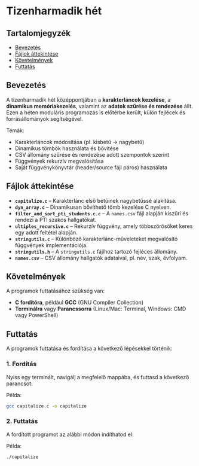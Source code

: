 # Tizenharmadik hét

## Tartalomjegyzék
- [Bevezetés](#bevezetés)
- [Fájlok áttekintése](#fájlok-áttekintése)
- [Követelmények](#követelmények)
- [Futtatás](#futtatás)

## Bevezetés
A tizenharmadik hét középpontjában a **karakterláncok kezelése**, a **dinamikus memóriakezelés**, valamint az **adatok szűrése és rendezése** állt. Ezen a héten moduláris programozás is előtérbe került, külön fejlécek és forrásállományok segítségével.

Témák:
- Karakterláncok módosítása (pl. kisbetű → nagybetű)
- Dinamikus tömbök használata és bővítése
- CSV állomány szűrése és rendezése adott szempontok szerint
- Függvények rekurzív megvalósítása
- Saját függvénykönyvtár (header/source fájl páros) használata

## Fájlok áttekintése

- **`capitalize.c`** – Karakterlánc első betűinek nagybetűssé alakítása.
- **`dyn_array.c`** – Dinamikusan bővíthető tömb kezelése C nyelven.
- **`filter_and_sort_pti_students.c.c`** – A `names.csv` fájl alapján kiszűri és rendezi a PTI szakos hallgatókat.
- **`ultiples_recursive.c`** – Rekurzív függvény, amely többszörösöket keres egy adott feltétel alapján.
- **`stringutils.c`** – Különböző karakterlánc-műveleteket megvalósító függvények implementációja.
- **`stringutils.h`** – A `stringutils.c` fájlhoz tartozó fejléces állomány.
- **`names.csv`** – CSV állomány hallgatók adataival, pl. név, szak, évfolyam.

## Követelmények
A programok futtatásához szükség van:
- **C fordítóra**, például **GCC** (GNU Compiler Collection)
- **Terminálra** vagy **Parancssorra** (Linux/Mac: Terminal, Windows: CMD vagy PowerShell)

## Futtatás
A programok futtatása és fordítása a következő lépésekkel történik:

### **1. Fordítás**
Nyiss egy terminált, navigálj a megfelelő mappába, és futtasd a következő parancsot:

Példa:
```bash
gcc capitalize.c -o capitalize
```

### **2. Futtatás**

A fordított programot az alábbi módon indíthatod el:

Példa:
```bash
./capitalize
```
